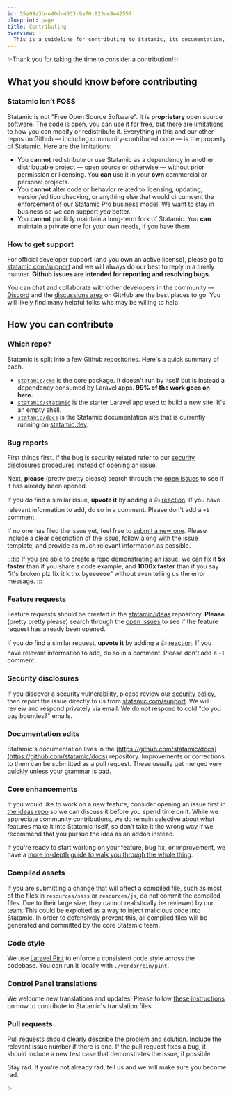 ```yaml
---
id: 55a99a3b-e40d-4033-9a70-823de8e4255f
blueprint: page
title: Contributing
overview: |
  This is a guideline for contributing to Statamic, its documentation, addons, and starter kits. All of these wonderful things are hosted here in the [Statamic organization](https://github.com/statamic) on GitHub. We welcome your feedback, proposed changes, and updates to these guidelines. We will always welcome thoughtful issues and consider pull requests.
---
```

✨Thank you for taking the time to consider a contribution!✨

## What you should know before contributing

### Statamic isn’t FOSS

Statamic is not "Free Open Source Software". It is **proprietary** open source software. The code is open, you can use it for free, but there are limitations to how you can modify or redistribute it. Everything in this and our other repos on Github — including community-contributed code — is the property of Statamic. Here are the limitations:

- You **cannot** redistribute or use Statamic as a dependency in another distributable project — open source or otherwise — without prior permission or licensing. You **can** use it in your **own** commercial or personal projects.
- You **cannot** alter code or behavior related to licensing, updating, version/edition checking, or anything else that would circumvent the enforcement of our Statamic Pro business model. We want to stay in business so we can support _you_ better.
- You **cannot** publicly maintain a long-term fork of Statamic. You **can** maintain a private one for your own needs, if you have them.

### How to get support

For official developer support (and you own an active license), please go to [statamic.com/support](https://statamic.com/support) and we will always do our best to reply in a timely manner. **Github issues are intended for reporting and resolving bugs.**

You can chat and collaborate with other developers in the community — [Discord](https://statamic.com/discord) and the [discussions area](https://github.com/statamic/cms/discussions) on GitHub are the best places to go. You will likely find many helpful folks who may be willing to help.

## How you can contribute

### Which repo?

Statamic is split into a few Github repositories. Here's a quick summary of each.

- [`statamic/cms`](https://github.com/statamic/cms) is the core package. It doesn't run by itself but is instead a dependency consumed by Laravel apps. **99% of the work goes on here.**
- [`statamic/statamic`](https://github.com/statamic/statamic) is the starter Laravel app used to build a new site. It's an empty shell.
- [`statamic/docs`](https://github.com/statamic/docs) is the Statamic documentation site that is currently running on [statamic.dev](https://statamic.dev).

### Bug reports

First things first. If the bug is security related refer to our [security disclosures](#security-disclosures) procedures instead of opening an issue.

Next, **please** (pretty pretty please) search through the [open issues](https://github.com/statamic/cms/issues) to see if it has already been opened.

If you _do_ find a similar issue, **upvote it** by adding a 👍 [reaction](https://github.com/blog/2119-add-reactions-to-pull-requests-issues-and-comments). If you have relevant information to add, do so in a comment. Please don't add a `+1` comment.

If no one has filed the issue yet, feel free to [submit a new one](https://github.com/statamic/cms/issues/new). Please include a clear description of the issue, follow along with the issue template, and provide as much relevant information as possible.

:::tip
If you are able to create a repo demonstrating an issue, we can fix it **5x faster** than if you share a code example, and **1000x faster** than if you say "it's broken plz fix it k thx byeeeeee" without even telling us the error message.
:::

### Feature requests

Feature requests should be created in the [statamic/ideas](https://github.com/statamic/ideas) repository. **Please** (pretty pretty please) search through the [open issues](https://github.com/statamic/cms/issues) to see if the feature request has already been opened.

If you _do_ find a similar request, **upvote it** by adding a 👍 [reaction](https://github.com/blog/2119-add-reactions-to-pull-requests-issues-and-comments). If you have relevant information to add, do so in a comment. Please don't add a `+1` comment.

### Security disclosures

If you discover a security vulnerability, please review our [security policy](https://github.com/statamic/cms/security/policy), then report the issue directly to us from [statamic.com/support](https://statamic.com/support). We will review and respond privately via email. We do not respond to cold "do you pay bounties?" emails.

### Documentation edits

Statamic's documentation lives in the [https://github.com/statamic/docs](https://github.com/statamic/docs) repository. Improvements or corrections to them can be submitted as a pull request. These usually get merged very quickly unless your grammar is bad.

### Core enhancements

If you would like to work on a new feature, consider opening an issue first in [the ideas repo](https://github.com/statamic/ideas) so we can discuss it before you spend time on it. While we appreciate community contributions, we do remain selective about what features make it into Statamic itself, so don’t take it the wrong way if we recommend that you pursue the idea as an addon instead.

If you're ready to start working on your feature, bug fix, or improvement, we have a [more in-depth guide to walk you through the whole thing](/contribution-guide).

### Compiled assets

If you are submitting a change that will affect a compiled file, such as most of the files in `resources/sass` or `resources/js`, do not commit the compiled files. Due to their large size, they cannot realistically be reviewed by our team. This could be exploited as a way to inject malicious code into Statamic. In order to defensively prevent this, all compiled files will be generated and committed by the core Statamic team.

### Code style

We use [Laravel Pint](https://laravel.com/docs/master/pint#main-content) to enforce a consistent code style across the codebase. You can run it locally with `./vendor/bin/pint`.

### Control Panel translations

We welcome new translations and updates! Please follow [these instructions](https://statamic.dev/cp-translations#contributing-a-new-translation) on how to contribute to Statamic's translation files.

### Pull requests

Pull requests should clearly describe the problem and solution. Include the relevant issue number if there is one. If the pull request fixes a bug, it should include a new test case that demonstrates the issue, if possible.

Stay rad. If you're not already rad, tell us and we will make sure you become rad.

✨
